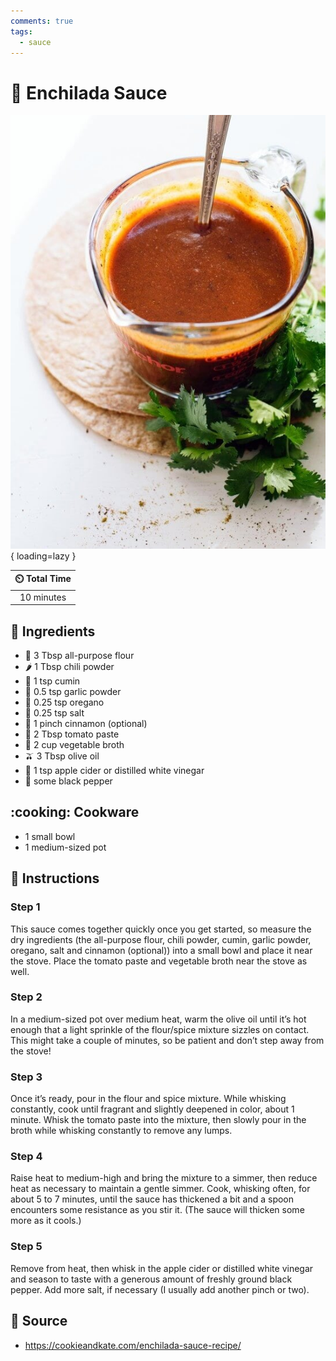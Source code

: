 ```yaml
---
comments: true
tags:
  - sauce
---
```

# :taco: Enchilada Sauce

![Enchilada Sauce][1]{ loading=lazy }

| :timer_clock: Total Time |
|:-----------------------: |
| 10 minutes |

## :salt: Ingredients

- :ear_of_rice: 3 Tbsp all-purpose flour
- :hot_pepper: 1 Tbsp chili powder
- :herb: 1 tsp cumin
- :garlic: 0.5 tsp garlic powder
- :herb: 0.25 tsp oregano
- :salt: 0.25 tsp salt
- :custard: 1 pinch cinnamon (optional)
- :tomato: 2 Tbsp tomato paste
- :stew: 2 cup vegetable broth
- :olive: 3 Tbsp olive oil
- :sake: 1 tsp apple cider or distilled white  vinegar
- :salt: some black pepper

## :cooking: Cookware

- 1 small bowl
- 1 medium-sized pot

## :pencil: Instructions

### Step 1

This sauce comes together quickly once you get started, so measure the dry ingredients (the all-purpose flour, chili
powder, cumin, garlic powder, oregano, salt and cinnamon (optional)) into a small bowl and place it near the stove.
Place the tomato paste and vegetable broth near the stove as well.

### Step 2

In a medium-sized pot over medium heat, warm the olive oil until it’s hot enough that a light sprinkle of the
flour/spice mixture sizzles on contact. This might take a couple of minutes, so be patient and don’t step away from
the stove!

### Step 3

Once it’s ready, pour in the flour and spice mixture. While whisking constantly, cook until fragrant and slightly
deepened in color, about 1 minute. Whisk the tomato paste into the mixture, then slowly pour in the broth while whisking
constantly to remove any lumps.

### Step 4

Raise heat to medium-high and bring the mixture to a simmer, then reduce heat as necessary to maintain a gentle simmer.
Cook, whisking often, for about 5 to 7 minutes, until the sauce has thickened a bit and a spoon encounters some
resistance as you stir it. (The sauce will thicken some more as it cools.)

### Step 5

Remove from heat, then whisk in the apple cider or distilled white  vinegar and season to taste with a generous amount
of freshly ground black pepper. Add more salt, if necessary (I usually add another pinch or two).

## :link: Source

- <https://cookieandkate.com/enchilada-sauce-recipe/>

[1]: <../assets/images/enchilada-sauce.jpg>
